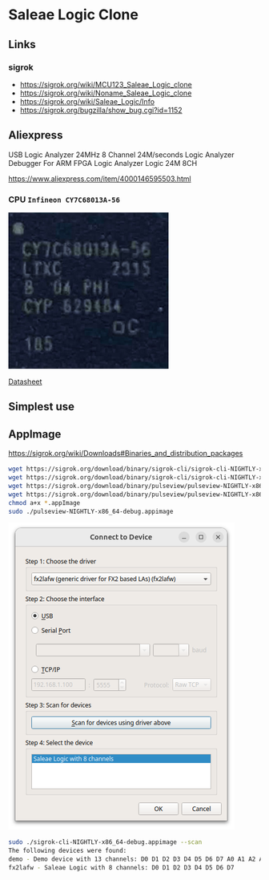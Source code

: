 # Saleae Logic Clone

## Links
### sigrok

* https://sigrok.org/wiki/MCU123_Saleae_Logic_clone
* https://sigrok.org/wiki/Noname_Saleae_Logic_clone
* https://sigrok.org/wiki/Saleae_Logic/Info
* https://sigrok.org/bugzilla/show_bug.cgi?id=1152

## Aliexpress

USB Logic Analyzer 24MHz 8 Channel 24M/seconds Logic Analyzer Debugger For ARM FPGA Logic Analyzer Logic 24M 8CH

https://www.aliexpress.com/item/4000146595503.html

### CPU `Infineon CY7C68013A-56`

![](images_hans/IMG_0529.HEIC_chip.jpg)

[Datasheet](https://www.infineon.com/dgdl/Infineon-CY7C68013A_CY7C68014A_CY7C68015A_CY7C68016A_EZ-USB_FX2LP_USB_Microcontroller_High-Speed_USB_Peripheral_Controller-DataSheet-v31_00-EN.pdf?fileId=8ac78c8c7d0d8da4017d0ec9f7974252)



## Simplest use

## AppImage

https://sigrok.org/wiki/Downloads#Binaries_and_distribution_packages

```bash
wget https://sigrok.org/download/binary/sigrok-cli/sigrok-cli-NIGHTLY-x86_64-release.appimage
wget https://sigrok.org/download/binary/sigrok-cli/sigrok-cli-NIGHTLY-x86_64-debug.appimage
wget https://sigrok.org/download/binary/pulseview/pulseview-NIGHTLY-x86_64-release.appimage
wget https://sigrok.org/download/binary/pulseview/pulseview-NIGHTLY-x86_64-debug.appimage
chmod a+x *.appImage
sudo ./pulseview-NIGHTLY-x86_64-debug.appimage
```

![](screenshots/select_device.png)


```bash
sudo ./sigrok-cli-NIGHTLY-x86_64-debug.appimage --scan
The following devices were found:
demo - Demo device with 13 channels: D0 D1 D2 D3 D4 D5 D6 D7 A0 A1 A2 A3 A4
fx2lafw - Saleae Logic with 8 channels: D0 D1 D2 D3 D4 D5 D6 D7
```


